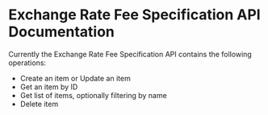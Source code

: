 # Exchange Rate Fee Specification API Documentation

Currently the Exchange Rate Fee Specification API contains the following operations:
* Create an item or Update an item
* Get an item by ID
* Get list of items, optionally filtering by name
* Delete item
